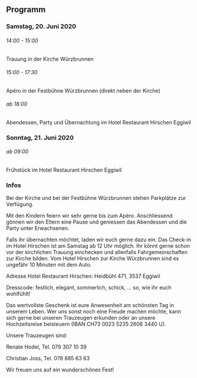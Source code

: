 ## Programm

### Samstag, 20. Juni 2020

###### 14:00 - 15:00

Trauung in der Kirche Würzbrunnen

###### 15:00 - 17:30

Apéro in der Festbühne Würzbrunnen (direkt neben der Kirche)

###### ab 18:00

Abendessen, Party und Übernachtung im Hotel Restaurant Hirschen Eggiwil

### Sonntag, 21. Juni 2020

###### ab 09:00

Frühstück im Hotel Restaurant Hirschen Eggiwil

### Infos

Bei der Kirche und bei der Festbühne Würzbrunnen stehen Parkplätze zur Verfügung.

Mit den Kindern feiern wir sehr gerne bis zum Apéro. Anschliessend gönnen wir den Eltern eine Pause und geniessen das Abendessen und die Party unter Erwachsenen.

Falls ihr übernachten möchtet, laden wir euch gerne dazu ein. Das Check-in im Hotel Hirschen ist am Samstag ab 12 Uhr möglich. Ihr könnt gerne schon vor der kirchlichen Trauung einchecken und allenfalls Fahrgemeinschaften zur Kirche bilden. Vom Hotel Hirschen zur Kirche Würzbrunnen sind es ungefähr 10 Minuten mit dem Auto.

Adresse Hotel Restaurant Hirschen: Heidbühl 471, 3537 Eggiwil

Dresscode: festlich, elegant, sommerlich, schick, ... so, wie ihr euch wohlfühlt!

Das wertvollste Geschenk ist eure Anwesenheit am schönsten Tag in unserem Leben. Wer uns sonst noch eine Freude machen möchte, kann sich gerne bei unseren Trauzeugen erkunden oder an unsere Hochzeitsreise beisteuern (IBAN CH73 0023 5235 2606 3440 U).

Unsere Trauzeugen sind:

Renate Hodel, Tel. 079 307 10 39

Christian Joss, Tel. 078 885 63 63

Wir freuen uns auf ein wunderschönes Fest!
